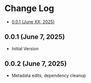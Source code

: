 # Change Log

<!-- toc -->

- [0.0.1 (June XX, 2025)](#001-june-xx-2025)

<!-- tocstop -->

## 0.0.1 (June 7, 2025)

- Initial Version

## 0.0.2 (June 7, 2025)

- Metadata edits, dependency cleanup
